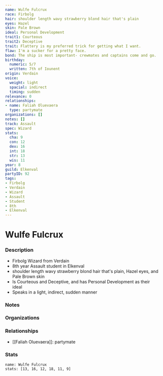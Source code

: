 ```yaml
---
name: Wulfe Fulcrux
race: Firbolg
hair: shoulder length wavy strawberry blond hair that's plain
eyes: Hazel
skin: Pale Brown
ideal: Personal Development
trait1: Courteous
trait2: Deceptive
trait: Flattery is my preferred trick for getting what I want.
flaw: I'm a sucker for a pretty face.
bond: The ship is most important- crewmates and captains come and go.
birthday:
  numeric: 5/7
  written: 7th of Iounent
origin: Verdain
voice:
  weight: light
  spacial: indirect
  timing: sudden
relevance: 0
relationships:
- name: Faliah Oluevaera
  type: partymate
organizations: []
notes: []
track: Assault
spec: Wizard
stats:
  cha: 9
  con: 12
  dex: 16
  int: 18
  str: 13
  wis: 11
year: 8
guild: Elkenval
partyID: 92
tags:
- Firbolg
- Verdain
- Wizard
- Assault
- Student
- 8th
- Elkenval
---
```

# Wulfe Fulcrux
### Description
- Firbolg Wizard from Verdain
- 8th year Assault student in Elkenval
- shoulder length wavy strawberry blond hair that's plain, Hazel eyes, and Pale Brown skin
- Is Courteous and Deceptive, and has Personal Development as their ideal
- Speaks in a light, indirect, sudden manner

### Notes

### Organizations

### Relationships
- [[Faliah Oluevaera]]: partymate

### Stats
```statblock
name: Wulfe Fulcrux
stats: [13, 16, 12, 18, 11, 9]
```